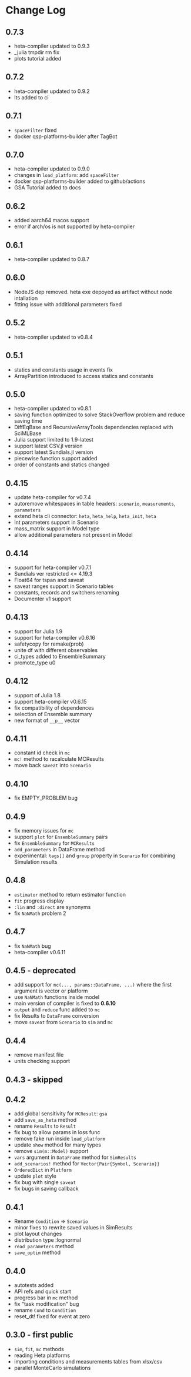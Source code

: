 # Change Log

## 0.7.3

- heta-compiler updated to 0.9.3
- _julia tmpdir rm fix
- plots tutorial added

## 0.7.2

- heta-compiler updated to 0.9.2
- lts added to ci

## 0.7.1

- `spaceFilter` fixed
- docker qsp-platforms-builder after TagBot

## 0.7.0

- heta-compiler updated to 0.9.0
- changes in `load_platform`: add `spaceFilter`
- docker qsp-platforms-builder added to github/actions
- GSA Tutorial added to docs

## 0.6.2

- added aarch64 macos support
- error if arch/os is not supported by heta-compiler

## 0.6.1

- heta-compiler updated to 0.8.7

## 0.6.0

- NodeJS dep removed. heta exe depoyed as artifact without node intallation
- fitting issue with additional parameters fixed

## 0.5.2

- heta-compiler updated to v0.8.4

## 0.5.1

- statics and constants usage in events fix 
- ArrayPartition introduced to access statics and constants  

## 0.5.0

- heta-compiler updated to v0.8.1
- saving function optimized to solve StackOverflow problem and reduce saving time
- DiffEqBase and RecursiveArrayTools dependencies replaced with SciMLBase
- Julia support limited to 1.9-latest
- support latest CSV.jl version
- support latest Sundials.jl version
- piecewise function support added
- order of constants and statics changed

## 0.4.15

- update heta-compiler for v0.7.4
- autoremove whitespaces in table headers: `scenario`, `measurements`, `parameters`
- extend heta cli connector: `heta`, `heta_help`, `heta_init`, `heta`
- Int parameters support in Scenario
- mass_matrix support in Model type
- allow additional parameters not present in Model

## 0.4.14

- support for heta-compiler v0.7.1
- Sundials ver restricted <= 4.19.3
- Float64 for tspan and saveat
- saveat ranges support in Scenario tables
- constants, records and switchers renaming
- Documenter v1 support

## 0.4.13

- support for Julia 1.9
- support for heta-compiler v0.6.16
- safetycopy for remake(prob)
- unite df with different observables
- ci_types added to EnsembleSummary
- promote_type u0

## 0.4.12

- support of Julia 1.8
- support heta-compiler v0.6.15
- fix compatibility of dependences
- selection of Ensemble summary
- new format of `__p__` vector

## 0.4.11

- constant id check in `mc`
- `mc!` method to racalculate MCResults
- move back `saveat` into `Scenario`

## 0.4.10

- fix EMPTY_PROBLEM bug

## 0.4.9

- fix memory issues for `mc`
- support `plot` for `EnsembleSummary` pairs
- fix `EnsembleSummary` for `MCResults`
- `add_parameters` in DataFrame method
- experimental: `tags[]` and `group` property in `Scenario` for combining Simulation results

## 0.4.8

- `estimator` method to return estimator function
- `fit` progress display
- `:lin` and `:direct` are synonyms
- fix `NaNMath` problem 2

## 0.4.7

- fix `NaNMath` bug
- heta-compiler v0.6.11

## 0.4.5 - deprecated

- add support for `mc(..., params::DataFrame, ...)` where the first argument is vector or platform
- use `NaNMath` functions inside model
- main version of compiler is fixed to __0.6.10__
- `output` and `reduce` func added to `mc`
- fix Results to `DataFrame` conversion
- move `saveat` from `Scenario` to `sim` and `mc`

## 0.4.4

- remove manifest file
- units checking support

## 0.4.3 - skipped

## 0.4.2

- add global sensitivity for `MCResult`: `gsa`
- add `save_as_heta` method
- rename `Results` to `Result`
- fix bug to allow params in loss func
- remove fake run inside `load_platform`
- update `show` method for many types
- remove `sim(m::Model)` support
- `vars` argument in `DataFrame` method for `SimResults`
- `add_scenarios!` method for `Vector{Pair{Symbol, Scenario}}` 
- `OrderedDict` in `Platform`
- update `plot` style
- fix bug with single `saveat`
- fix bugs in saving callback

## 0.4.1

- Rename `Condition` => `Scenario`
- minor fixes to rewrite saved values in SimResults
- plot layout changes
- distribution type :lognormal
- `read_parameters` method
- `save_optim` method

## 0.4.0

- autotests added
- API refs and quick start
- progress bar in `mc` method
- fix "task modification" bug 
- rename `Cond` to `Condition`
- reset_dt! fixed for event at zero

## 0.3.0 - first public

- `sim`, `fit`, `mc` methods
- reading Heta platforms
- importing conditions and measurements tables from xlsx/csv
- parallel MonteCarlo simulations

